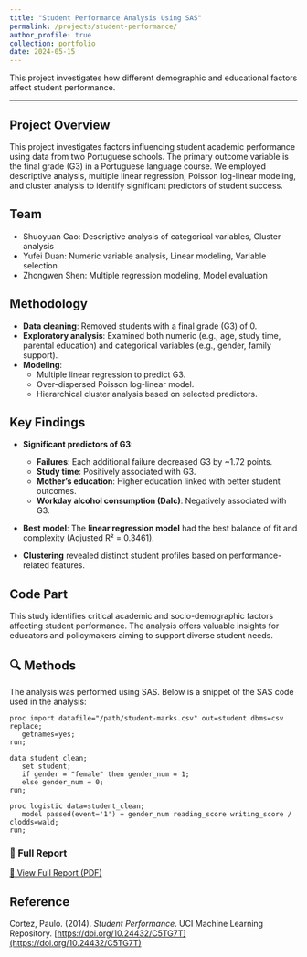 ```yaml
---
title: "Student Performance Analysis Using SAS"
permalink: /projects/student-performance/
author_profile: true
collection: portfolio
date: 2024-05-15
---
```


This project investigates how different demographic and educational factors affect student performance.

---

## Project Overview

This project investigates factors influencing student academic performance using data from two Portuguese schools. The primary outcome variable is the final grade (G3) in a Portuguese language course. We employed descriptive analysis, multiple linear regression, Poisson log-linear modeling, and cluster analysis to identify significant predictors of student success.

## Team
- Shuoyuan Gao: Descriptive analysis of categorical variables, Cluster analysis  
- Yufei Duan: Numeric variable analysis, Linear modeling, Variable selection  
- Zhongwen Shen: Multiple regression modeling, Model evaluation

## Methodology

- **Data cleaning**: Removed students with a final grade (G3) of 0.
- **Exploratory analysis**: Examined both numeric (e.g., age, study time, parental education) and categorical variables (e.g., gender, family support).
- **Modeling**:
  - Multiple linear regression to predict G3.
  - Over-dispersed Poisson log-linear model.
  - Hierarchical cluster analysis based on selected predictors.

## Key Findings

- **Significant predictors of G3**:
  - **Failures**: Each additional failure decreased G3 by ~1.72 points.
  - **Study time**: Positively associated with G3.
  - **Mother’s education**: Higher education linked with better student outcomes.
  - **Workday alcohol consumption (Dalc)**: Negatively associated with G3.

- **Best model**: The **linear regression model** had the best balance of fit and complexity (Adjusted R² = 0.3461).

- **Clustering** revealed distinct student profiles based on performance-related features.



## Code Part

This study identifies critical academic and socio-demographic factors affecting student performance. The analysis offers valuable insights for educators and policymakers aiming to support diverse student needs.
## 🔍 Methods

The analysis was performed using SAS. Below is a snippet of the SAS code used in the analysis:

```sas
proc import datafile="/path/student-marks.csv" out=student dbms=csv replace;
   getnames=yes;
run;

data student_clean;
   set student;
   if gender = "female" then gender_num = 1;
   else gender_num = 0;
run;

proc logistic data=student_clean;
   model passed(event='1') = gender_num reading_score writing_score / clodds=wald;
run;
```

### 📎 Full Report

[📄 View Full Report (PDF)](/files/student_performance_report.pdf)

## Reference

Cortez, Paulo. (2014). *Student Performance*. UCI Machine Learning Repository. [https://doi.org/10.24432/C5TG7T](https://doi.org/10.24432/C5TG7T)
